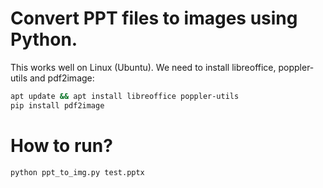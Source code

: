 # Convert PPT files to images using Python.

This works well on Linux (Ubuntu). We need to install libreoffice,
poppler-utils and pdf2image:

```bash
apt update && apt install libreoffice poppler-utils
pip install pdf2image
```

# How to run?

```bash
python ppt_to_img.py test.pptx
```